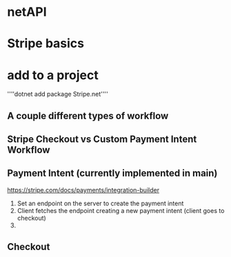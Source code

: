 # netAPI

# Stripe basics
# add to a project
''''dotnet add package Stripe.net''''
## A couple different types of workflow
## Stripe Checkout vs Custom Payment Intent Workflow
## Payment Intent (currently implemented in main)
https://stripe.com/docs/payments/integration-builder
1. Set an endpoint on the server to create the payment intent
2. Client fetches the endpoint creating a new payment intent (client goes to checkout)
3. 

## Checkout 
